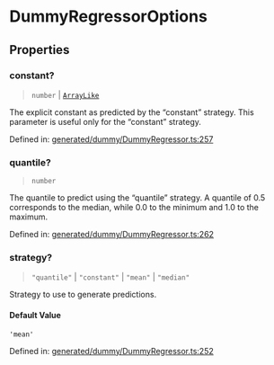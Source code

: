 # DummyRegressorOptions

## Properties

### constant?

> `number` \| [`ArrayLike`](../types/ArrayLike.md)

The explicit constant as predicted by the “constant” strategy. This parameter is useful only for the “constant” strategy.

Defined in:  [generated/dummy/DummyRegressor.ts:257](https://github.com/transitive-bullshit/scikit-learn-ts/blob/b59c1ff/packages/sklearn/src/generated/dummy/DummyRegressor.ts#L257)

### quantile?

> `number`

The quantile to predict using the “quantile” strategy. A quantile of 0.5 corresponds to the median, while 0.0 to the minimum and 1.0 to the maximum.

Defined in:  [generated/dummy/DummyRegressor.ts:262](https://github.com/transitive-bullshit/scikit-learn-ts/blob/b59c1ff/packages/sklearn/src/generated/dummy/DummyRegressor.ts#L262)

### strategy?

> `"quantile"` \| `"constant"` \| `"mean"` \| `"median"`

Strategy to use to generate predictions.

#### Default Value

`'mean'`

Defined in:  [generated/dummy/DummyRegressor.ts:252](https://github.com/transitive-bullshit/scikit-learn-ts/blob/b59c1ff/packages/sklearn/src/generated/dummy/DummyRegressor.ts#L252)
